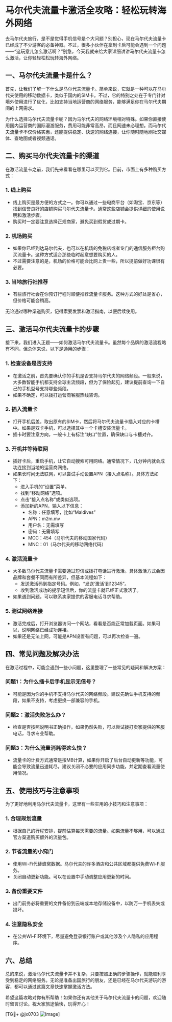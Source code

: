 # 马尔代夫流量卡激活全攻略：轻松玩转海外网络

去马尔代夫旅行，是不是觉得手机信号是个大问题？别担心，现在马尔代夫流量卡已经成了不少游客的必备神器。不过，很多小伙伴在拿到卡后可能会遇到一个问题——“这玩意儿怎么激活啊？”别急，今天我就来给大家详细讲讲马尔代夫流量卡怎么激活，让你轻轻松松玩转海外网络。

## 一、马尔代夫流量卡是什么？

首先，让我们了解一下什么是马尔代夫流量卡。简单来说，它就是一种可以在马尔代夫使用的移动数据卡，类似于国内的SIM卡。不过，它的特别之处在于专门针对境外使用进行了优化，比如支持当地运营商的网络服务，能够满足你在马尔代夫期间的上网需求。

为什么选择马尔代夫流量卡呢？因为马尔代夫的网络环境相对特殊。如果你直接使用国内运营商的国际漫游服务，费用可能非常高昂，而且网速未必理想。而马尔代夫流量卡不仅价格实惠，还能提供稳定、快速的网络连接，让你随时随地刷社交媒体、查地图或者视频通话。

## 二、购买马尔代夫流量卡的渠道

在激活流量卡之前，我们先来看看在哪里可以买到它。目前，市面上有多种购买方式：

### 1. **线上购买**
   - 线上购买是最方便的方式之一。你可以通过一些电商平台（如淘宝、京东等）找到信誉良好的店铺购买马尔代夫流量卡。通常这些店铺会提供详细的使用说明和激活步骤。
   - 购买时一定要注意选择正规商家，避免买到假货或过期卡。

### 2. **机场购买**
   - 如果你已经到达马尔代夫，也可以在机场的免税店或者专门的通信服务柜台购买流量卡。这种方式适合那些临时起意想要购买的人。
   - 不过需要注意的是，机场的价格可能会比网上贵一些，所以提前做好功课很有必要。

### 3. **当地旅行社推荐**
   - 有些旅行社会在你预订行程时顺便推荐流量卡服务。这种方式的好处是省心，但价格可能会稍高。

无论通过哪种渠道购买，记得索要发票和激活指南，以便后续使用。

## 三、激活马尔代夫流量卡的步骤

接下来，我们进入正题——如何激活马尔代夫流量卡。虽然每个品牌的激活流程略有不同，但总体来说，以下是通用的步骤：

### 1. **检查设备是否支持**
   - 在激活之前，首先要确认你的手机是否支持马尔代夫的网络频段。一般来说，大多数智能手机都支持全球主流频段，但为了保险起见，建议提前查询一下自己的手机型号支持哪些频段。
   - 如果不确定，可以拨打运营商客服热线咨询。

### 2. **插入流量卡**
   - 打开手机后盖，取出原有的SIM卡，然后将马尔代夫流量卡插入对应的卡槽中。如果是双卡手机，可以选择其中一个卡槽安装流量卡。
   - 插卡时要注意方向，一般卡上有标注“缺口”位置，确保缺口与卡槽对齐。

### 3. **开机并等待联网**
   - 插好卡后，重启手机，让它自动搜索可用网络。通常情况下，几分钟内就会成功连接到当地的运营商网络。
   - 如果长时间无法联网，可以尝试手动设置APN（接入点名称）。具体方法如下：
     - 进入手机的“设置”菜单。
     - 找到“移动网络”选项。
     - 点击“接入点名称”或类似选项。
     - 添加新的APN，输入以下信息：
       - 名称：任意填写，比如“Maldives”
       - APN：m2m.mv
       - 用户名：无需填写
       - 密码：无需填写
       - MCC：454（马尔代夫的移动国家代码）
       - MNC：01（马尔代夫的移动网络代码）

### 4. **激活流量卡**
   - 大多数马尔代夫流量卡需要通过短信或拨打电话进行激活。具体激活方式会因品牌和套餐不同而有所差异，但基本流程如下：
     - 发送激活码到指定号码。例如，“发送‘激活’到12345”。
     - 收到激活成功的提示短信后，你的流量卡就已经正式激活了。
   - 如果遇到问题，可以联系卖家提供的客服电话寻求帮助。

### 5. **测试网络连接**
   - 激活完成后，打开浏览器访问一个网站，看看是否能正常加载页面。如果可以，说明网络已经成功连接。
   - 如果还是无法上网，可能是APN设置有问题，可以再次检查一遍。

## 四、常见问题及解决办法

在激活过程中，可能会遇到一些小问题，这里整理了一些常见的疑问和解决方案：

### 问题1：为什么插卡后手机显示无信号？
   - 可能是因为你的手机不支持马尔代夫的网络频段。建议先确认手机支持的频段，如果不支持，考虑更换一部兼容的手机。

### 问题2：激活失败怎么办？
   - 检查是否按照说明书正确操作。如果仍然失败，可以尝试拨打卖家提供的客服电话，寻求专业帮助。

### 问题3：为什么流量消耗得这么快？
   - 流量卡的计费方式通常是按MB计算，如果你开启了后台自动更新等功能，可能会导致流量迅速耗尽。建议关闭不必要的应用同步功能，并定期查看流量使用情况。

## 五、使用技巧与注意事项

为了更好地利用马尔代夫流量卡，这里有一些实用的小技巧和注意事项：

### 1. **合理规划流量**
   - 根据自己的行程安排，提前估算每天需要的流量。如果流量不够用，可以通过官方渠道购买额外的流量包。

### 2. **节省流量的小窍门**
   - 使用Wi-Fi代替蜂窝数据。马尔代夫的许多酒店和公共区域都提供免费Wi-Fi服务。
   - 关闭自动更新功能。可以在设置中手动调整应用更新的时间。

### 3. **备份重要文件**
   - 出门前务必将重要的文件备份到云端或本地存储设备中，以防万一手机丢失或损坏。

### 4. **注意隐私安全**
   - 在公共Wi-Fi环境下，尽量避免登录银行账户或其他涉及个人隐私的应用程序。

## 六、总结

总的来说，激活马尔代夫流量卡并不复杂，只要按照正确的步骤操作，就能顺利享受到稳定的网络服务。无论是准备出国旅行的朋友，还是已经在马尔代夫游玩的游客，都可以通过这篇文章快速掌握激活方法。

希望这篇攻略对你有所帮助！如果你还有其他关于马尔代夫流量卡的问题，欢迎随时留言讨论。祝大家旅途愉快，玩得开心！

[TG💪+ @jx0703 ![Image](https://github.com/user-attachments/assets/dbca1d08-cadb-493c-b0ec-ad6f7a83f270)]